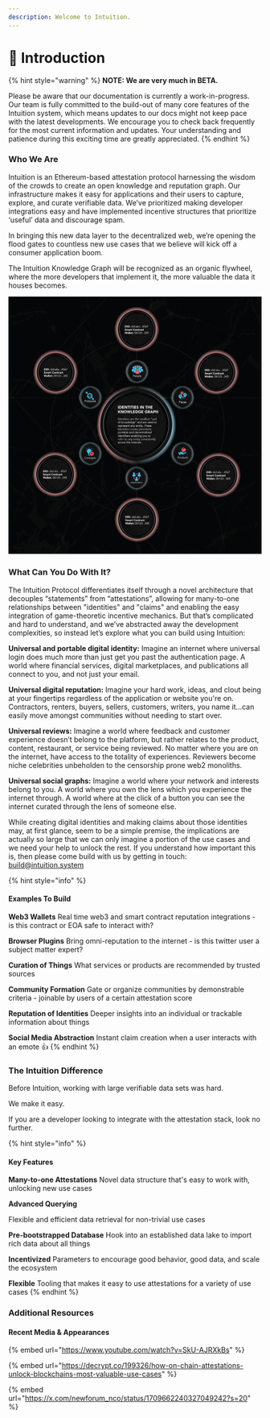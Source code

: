 ```yaml
---
description: Welcome to Intuition.
---
```


# 👋 Introduction

{% hint style="warning" %}
**NOTE: We are very much in BETA.**

Please be aware that our documentation is currently a work-in-progress. Our team is fully committed to the build-out of many core features of the Intuition system, which means updates to our docs might not keep pace with the latest developments. We encourage you to check back frequently for the most current information and updates. Your understanding and patience during this exciting time are greatly appreciated.
{% endhint %}

### Who We Are

Intuition is an Ethereum-based attestation protocol harnessing the wisdom of the crowds to create an open knowledge and reputation graph. Our infrastructure makes it easy for applications and their users to capture, explore, and curate verifiable data. We’ve prioritized making developer integrations easy and have implemented incentive structures that prioritize ‘useful’ data and discourage spam.

In bringing this new data layer to the decentralized web, we’re opening the flood gates to countless new use cases that we believe will kick off a consumer application boom.

The Intuition Knowledge Graph will be recognized as an organic flywheel, where the more developers that implement it, the more valuable the data it houses becomes.

![](.gitbook/assets/intuition-who-we-are.jpeg)

### What Can You Do With It?

The Intuition Protocol differentiates itself through a novel architecture that decouples “statements” from “attestations”, allowing for many-to-one relationships between "identities" and "claims" and enabling the easy integration of game-theoretic incentive mechanics. But that’s complicated and hard to understand, and we’ve abstracted away the development complexities, so instead let’s explore what you can build using Intuition:

**Universal and portable digital identity:** Imagine an internet where universal login does much more than just get you past the authentication page. A world where financial services, digital marketplaces, and publications all connect to you, and not just your email.

**Universal digital reputation:** Imagine your hard work, ideas, and clout being at your fingertips regardless of the application or website you're on. Contractors, renters, buyers, sellers, customers, writers, you name it…can easily move amongst communities without needing to start over.

**Universal reviews:** Imagine a world where feedback and customer experience doesn’t belong to the platform, but rather relates to the product, content, restaurant, or service being reviewed. No matter where you are on the internet, have access to the totality of experiences. Reviewers become niche celebrities unbeholden to the censorship prone web2 monoliths.

**Universal social graphs:** Imagine a world where your network and interests belong to you. A world where you own the lens which you experience the internet through. A world where at the click of a button you can see the internet curated through the lens of someone else.

While creating digital identities and making claims about those identities may, at first glance, seem to be a simple premise, the implications are actually so large that we can only imagine a portion of the use cases and we need your help to unlock the rest. If you understand how important this is, then please come build with us by getting in touch: build@intuition.system

{% hint style="info" %}
#### Examples To Build

**Web3 Wallets** Real time web3 and smart contract reputation integrations - is this contract or EOA safe to interact with?

**Browser Plugins** Bring omni-reputation to the internet - is this twitter user a subject matter expert?

**Curation of Things** What services or products are recommended by trusted sources

**Community Formation** Gate or organize communities by demonstrable criteria - joinable by users of a certain attestation score

**Reputation of Identities** Deeper insights into an individual or trackable information about things

**Social Media Abstraction** Instant claim creation when a user interacts with an emote 👍
{% endhint %}

### The Intuition Difference

Before Intuition, working with large verifiable data sets was hard.

We make it easy.

If you are a developer looking to integrate with the attestation stack, look no further.

{% hint style="info" %}
#### Key Features

**Many-to-one Attestations** Novel data structure that's easy to work with, unlocking new use cases

**Advanced Querying**

Flexible and efficient data retrieval for non-trivial use cases

**Pre-bootstrapped Database** Hook into an established data lake to import rich data about all things

**Incentivized** Parameters to encourage good behavior, good data, and scale the ecosystem

**Flexible** Tooling that makes it easy to use attestations for a variety of use cases
{% endhint %}

### Additional Resources

#### Recent Media & Appearances

{% embed url="https://www.youtube.com/watch?v=SkU-AJRXkBs" %}

{% embed url="https://decrypt.co/199326/how-on-chain-attestations-unlock-blockchains-most-valuable-use-cases" %}

{% embed url="https://x.com/newforum_nco/status/1709662240327049242?s=20" %}
